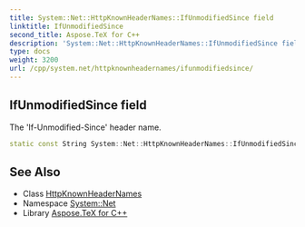 ```yaml
---
title: System::Net::HttpKnownHeaderNames::IfUnmodifiedSince field
linktitle: IfUnmodifiedSince
second_title: Aspose.TeX for C++
description: 'System::Net::HttpKnownHeaderNames::IfUnmodifiedSince field. The ''If-Unmodified-Since'' header name in C++.'
type: docs
weight: 3200
url: /cpp/system.net/httpknownheadernames/ifunmodifiedsince/
---
```

## IfUnmodifiedSince field


The 'If-Unmodified-Since' header name.

```cpp
static const String System::Net::HttpKnownHeaderNames::IfUnmodifiedSince
```

## See Also

* Class [HttpKnownHeaderNames](../)
* Namespace [System::Net](../../)
* Library [Aspose.TeX for C++](../../../)
